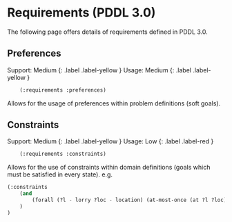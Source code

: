 # Requirements (PDDL 3.0)

The following page offers details of requirements defined in PDDL 3.0.

## Preferences

Support: Medium
{: .label .label-yellow }
Usage: Medium
{: .label .label-yellow }

```cl
    (:requirements :preferences)
```

Allows for the usage of preferences within problem definitions (soft goals).

## Constraints

Support: Medium
{: .label .label-yellow }
Usage: Low
{: .label .label-red }

```cl
    (:requirements :constraints)
```

Allows for the use of constraints within domain definitions (goals which must be satisfied in every state). e.g.

```cl
(:constraints
    (and
        (forall (?l - lorry ?loc - location) (at-most-once (at ?l ?loc)))
    )
)
```